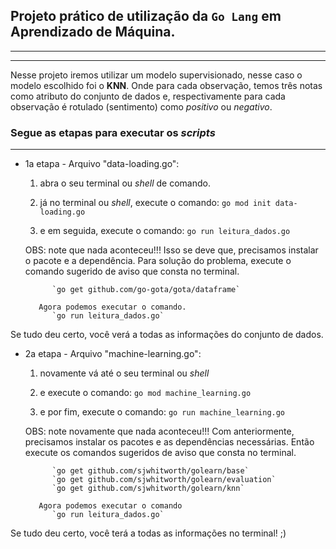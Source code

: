 ## Projeto prático de utilização da `Go Lang` em Aprendizado de Máquina.
---
---

Nesse projeto iremos utilizar um modelo supervisionado, nesse caso o modelo escolhido foi o **KNN**. Onde para cada observação, temos três notas como atributo do conjunto de dados e, respectivamente para cada observação é rotulado (sentimento) como _positivo_ ou _negativo_. 

### Segue as etapas para executar os _scripts_ 
---

- 1a etapa - Arquivo "data-loading.go":

    1. abra o seu terminal ou _shell_ de comando.

    2. já no terminal ou _shell_, execute o comando:
            `go mod init data-loading.go`

    3. e em seguida, execute o comando:
            `go run leitura_dados.go`

    OBS: note que nada aconteceu!!!
         Isso se deve que, precisamos instalar o pacote e a dependência.
         Para solução do problema, execute o comando sugerido de aviso que consta no terminal.

            `go get github.com/go-gota/gota/dataframe`

         Agora podemos executar o comando.
            `go run leitura_dados.go`

Se tudo deu certo, você verá a todas as informações do conjunto de dados.


- 2a etapa - Arquivo "machine-learning.go":

    1. novamente vá até o seu terminal ou _shell_

    2. e execute o comando:
            `go mod machine_learning.go`

    3. e por fim, execute o comando:
            `go run machine_learning.go`

    OBS: note novamente que nada aconteceu!!!
         Com anteriormente, precisamos instalar os pacotes e as dependências necessárias.
         Então execute os comandos sugeridos de aviso que consta no terminal.

            `go get github.com/sjwhitworth/golearn/base`
            `go get github.com/sjwhitworth/golearn/evaluation`
            `go get github.com/sjwhitworth/golearn/knn`

         Agora podemos executar o comando
            `go run leitura_dados.go`

Se tudo deu certo, você terá a todas as informações no terminal! ;)












